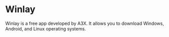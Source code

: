 # Winlay
Winlay is a free app developed by A3X. It allows you to download Windows, Android, and Linux operating systems.
